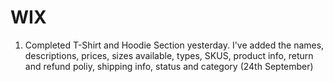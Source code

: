 # WIX 
1. Completed T-Shirt and Hoodie Section yesterday. I've added the names, descriptions, prices, sizes available, types, SKUS, product info, return and refund poliy, shipping info, status and category (24th September)
